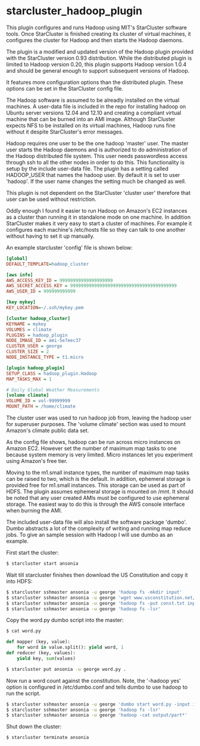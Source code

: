 starcluster_hadoop_plugin
=========================

This plugin configures and runs Hadoop using MIT's StarCluster software tools.  Once StarCluster is finished creating its cluster of virtual machines, it configures the cluster for Hadoop and then starts the Hadoop daemons.

The plugin is a modified and updated version of the Hadoop plugin provided with the StarCluster version 0.93 distribution.  While the distributed plugin is limited to Hadoop version 0.20, this plugin supports Hadoop version 1.0.4 and should be general enough to support subsequent versions of Hadoop.

It features more configuration options than the distributed plugin. These options can be set in the StarCluster config file.

The Hadoop software is assumed to be alreadly installed on the virtual machines.  A user-data file is included in the repo for installing hadoop on Ubuntu server versions 12.04 and 12.10 and creating a compliant virtual machine that can be burned into an AMI image.  Although StarCluster expects NFS to be installed on its virtual machines, Hadoop runs fine without it despite StarCluster's error messages.

Hadoop requires one user to be the one hadoop 'master' user.  The master user starts the Hadoop daemons and is authorized to do administration of the Hadoop distributed file system.  This user needs passwordless access through ssh to all the other nodes in order to do this.  This functionality is setup by the include user-data file.  The plugin has a setting called HADOOP_USER that names the hadoop user.  By default it is set to user 'hadoop'.  If the user name changes the setting much be changed as well.

This plugin is not dependent on the StarCluster 'cluster user' therefore that user can be used without restriction.

Oddly enough I found it easier to run Hadoop on Amazon's EC2 instances as a cluster than running it in standalone mode on one machine.  In addition StarCluster makes it very easy to start a cluster of machines.  For example it configures each machine's /etc/hosts file so they can talk to one another without having to set it up manually.

An example starcluster 'config' file is shown below:

```ini
[global]
DEFAULT_TEMPLATE=hadoop_cluster

[aws info]
AWS_ACCESS_KEY_ID = 99999999999999999999
AWS_SECRET_ACCESS_KEY = 9999999999999999999999999999999999999999
AWS_USER_ID = 999999999999

[key mykey]
KEY_LOCATION=~/.ssh/mykey.pem

[cluster hadoop_cluster]
KEYNAME = mykey
VOLUMES = climate
PLUGINS = hadoop_plugin
NODE_IMAGE_ID = ami-5e7eec37
CLUSTER_USER = george
CLUSTER_SIZE = 2
NODE_INSTANCE_TYPE = t1.micro

[plugin hadoop_plugin]
SETUP_CLASS = hadoop_plugin.Hadoop
MAP_TASKS_MAX = 1

# Daily Global Weather Measurements
[volume climate]
VOLUME_ID = vol-99999999
MOUNT_PATH = /home/climate
```

The cluster user was used to run hadoop job from, leaving the hadoop user for superuser purposes.  The 'volume climate' section was used to mount Amazon's climate public data set.

As the config file shows, hadoop can be run across micro instances on Amazon EC2.  However set the number of maximum map tasks to one because system memory is very limited.  Micro instances let you experiment using Amazon's free tier.  

Moving to the m1.small instance types, the number of maximum map tasks can be raised to two, which is the default.  In addition, ephemeral storage is provided free for m1.small instances.  This storage can be used as part of HDFS.  The plugin assumes ephemeral storage is mounted on /mnt.  It should be noted that any user created AMIs must be configured to use ephemeral storage.  The easiest way to do this is through the AWS console interface when burning the AMI.

The included user-data file will also install the software package 'dumbo'.   Dumbo abstracts a lot of the complexity of writing and running map reduce jobs.  To give an sample session with Hadoop I will use dumbo as an example.

First start the cluster:

```bash
$ starcluster start ansonia
```

Wait till starcluster finishes then download the US Constitution and copy it into HDFS:

```bash
$ starcluster sshmaster ansonia -u george 'hadoop fs -mkdir input'
$ starcluster sshmaster ansonia -u george 'wget www.usconstitution.net/const.txt'
$ starcluster sshmaster ansonia -u george 'hadoop fs -put const.txt input'
$ starcluster sshmaster ansonia -u george 'hadoop fs -lsr'
```

Copy the word.py dumbo script into the master:

```bash
$ cat word.py
```

```python
def mapper (key, value):
    for word in value.split(): yield word, 1
def reducer (key, values):
    yield key, sum(values)
```

```bash
$ starcluster put ansonia -u george word.py .
```

Now run a word count against the constitution.  Note, the '-hadoop yes' option is configured in /etc/dumbo.conf and tells dumbo to use hadoop to run the script.

```bash
$ starcluster sshmaster ansonia -u george 'dumbo start word.py -input input -output output -hadoop yes'
$ starcluster sshmaster ansonia -u george 'hadoop fs -lsr'
$ starcluster sshmaster ansonia -u george 'hadoop -cat output/part*'
```

Shut down the cluster:

```bash
$ starcluster terminate ansonia
```





